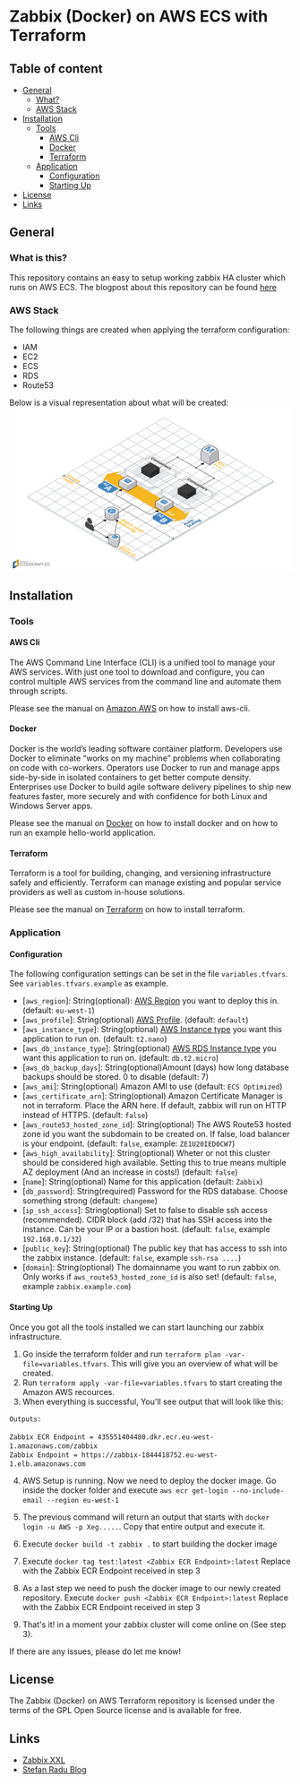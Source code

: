 Zabbix (Docker) on AWS ECS with Terraform
======================

## Table of content

- [General](#general)
    - [What?](#what-is-this)
    - [AWS Stack](#aws-stack)
- [Installation](#installation)
    - [Tools](#tools)
        - [AWS Cli](#aws-cli)
        - [Docker](#docker)
        - [Terraform](#docker)
    - [Application](#application)
        - [Configuration](#configuration)
        - [Starting Up](#starting-up)
- [License](#license)
- [Links](#links)

## General
### What is this?
This repository contains an easy to setup working zabbix HA cluster which runs on AWS ECS. The blogpost about this repository can be found [here](https://thomasvdberge.github.io/tutorial/2018/03/20/setting-up-zabbix-on-aws-with-terraform.html)
### AWS Stack
The following things are created when applying the terraform configuration:
- IAM
- EC2
- ECS
- RDS
- Route53

Below is a visual representation about what will be created:
![AWS Stack](https://github.com/ThomasVdBerge/zabbix-docker-terraform/blob/master/images/stack.png)

## Installation

### Tools
#### AWS Cli
The AWS Command Line Interface (CLI) is a unified tool to manage your AWS services. With just one tool to download and configure, you can control multiple AWS services from the command line and automate them through scripts.

Please see the manual on [Amazon AWS](http://docs.aws.amazon.com/cli/latest/userguide/installing.html) on how to install aws-cli.

#### Docker
Docker is the world’s leading software container platform. Developers use Docker to eliminate “works on my machine” problems when collaborating on code with co-workers. Operators use Docker to run and manage apps side-by-side in isolated containers to get better compute density. Enterprises use Docker to build agile software delivery pipelines to ship new features faster, more securely and with confidence for both Linux and Windows Server apps.

Please see the manual on [Docker](https://docs.docker.com/get-started/#setup) on how to install docker and on how to run an example hello-world application.

#### Terraform
Terraform is a tool for building, changing, and versioning infrastructure safely and efficiently. Terraform can manage existing and popular service providers as well as custom in-house solutions.

Please see the manual on [Terraform](https://www.terraform.io/intro/getting-started/install.html) on how to install terraform.

### Application
#### Configuration
The following configuration settings can be set in the file `variables.tfvars`. See `variables.tfvars.example` as example.

* [`aws_region`]: String(optional): [AWS Region](http://docs.aws.amazon.com/AWSEC2/latest/UserGuide/using-regions-availability-zones.html#concepts-available-regions) you want to deploy this in. (default: `eu-west-1`)
* [`aws_profile`]: String(optional) [AWS Profile](http://docs.aws.amazon.com/cli/latest/userguide/cli-multiple-profiles.html). (default: `default`)
* [`aws_instance_type`]: String(optional) [AWS Instance type](https://aws.amazon.com/ec2/instance-types/) you want this application to run on. (default: `t2.nano`)
* [`aws_db_instance_type`]: String(optional) [AWS RDS Instance type](https://aws.amazon.com/rds/pricing/) you want this application to run on. (default: `db.t2.micro`)
* [`aws_db_backup_days`]: String(optional)Amount (days) how long database backups should be stored. 0 to disable (default: 7)
* [`aws_ami`]: String(optional) Amazon AMI to use (default: `ECS Optimized`)
* [`aws_certificate_arn`]: String(optional) Amazon Certificate Manager is not in terraform. Place the ARN here. If default, zabbix will run on HTTP instead of HTTPS. (default: `false`)
* [`aws_route53_hosted_zone_id`]: String(optional) The AWS Route53 hosted zone id you want the subdomain to be created on. If false, load balancer is your endpoint. (default: `false`, example: `ZE1U20IED0CW7`)
* [`aws_high_availability`]: String(optional) Wheter or not this cluster should be considered high available. Setting this to true means multiple AZ deployment (And an increase in costs!) (default: `false`)
* [`name`]: String(optional) Name for this application (default: `Zabbix`)
* [`db_password`]: String(required) Password for the RDS database. Choose something strong (default: `changeme`)
* [`ip_ssh_access`]: String(optional) Set to false to disable ssh access (recommended). CIDR block (add /32) that has SSH access into the instance. Can be your IP or a bastion host. (default: `false`, example `192.168.0.1/32`)
* [`public_key`]: String(optional) The public key that has access to ssh into the zabbix instance. (default: `false`, example `ssh-rsa ....`)
* [`domain`]: String(optional) The domainname you want to run zabbix on. Only works if `aws_route53_hosted_zone_id` is also set! (default: `false`, example `zabbix.example.com`)

#### Starting Up
Once you got all the tools installed we can start launching our zabbix infrastructure.
1. Go inside the terraform folder and run `terraform plan -var-file=variables.tfvars`. This will give you an overview of what will be created.
2. Run `terraform apply -var-file=variables.tfvars` to start creating the Amazon AWS recources.
3. When everything is successful, You'll see output that will look like this: 
```
Outputs:

Zabbix ECR Endpoint = 435551404480.dkr.ecr.eu-west-1.amazonaws.com/zabbix
Zabbix Endpoint = https://zabbix-1844418752.eu-west-1.elb.amazonaws.com
```
4. AWS Setup is running. Now we need to deploy the docker image. Go inside the docker folder and execute `aws ecr get-login --no-include-email --region eu-west-1`

5. The previous command will return an output that starts with `docker login -u AWS -p Xeg.....`. Copy that entire output and execute it. 

6. Execute `docker build -t zabbix .` to start building the docker image

7. Execute `docker tag test:latest <Zabbix ECR Endpoint>:latest` Replace <Zabbix ECR Endpoint> with the Zabbix ECR Endpoint received in step 3

8. As a last step we need to push the docker image to our newly created repository. Execute `docker push <Zabbix ECR Endpoint>:latest` Replace <Zabbix ECR Endpoint> with the Zabbix ECR Endpoint received in step 3

9. That's it! in a moment your zabbix cluster will come online on <Zabbix Endpoint> (See step 3).

If there are any issues, please do let me know!

## License
The Zabbix (Docker) on AWS Terraform repository is licensed under the terms of the GPL Open Source license and is available for free.

## Links

* [Zabbix XXL](https://github.com/monitoringartist/zabbix-xxl)
* [Stefan Radu Blog](https://rstefan.blogspot.be/2013/07/amazon-cloudwatch-query-tool-for-zabbix.html)

